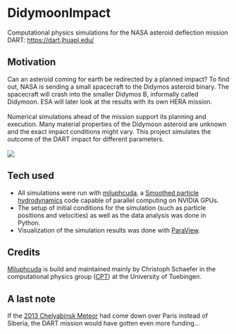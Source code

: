 # DidymoonImpact
Computational physics simulations for the NASA asteroid deflection mission DART:
https://dart.jhuapl.edu/

## Motivation
Can an asteroid coming for earth be redirected by a planned impact? To find out, NASA is sending a small spacecraft to the Didymos asteroid binary. The spacecraft will crash into the smaller Didymos B, informally called Didymoon. ESA will later look at the results with its own HERA mission.\
\
Numerical simulations ahead of the mission support its planning and execution. Many material properties of the Didymoon asteroid are unknown and the exact impact conditions might vary. This project simulates the outcome of the DART impact for different parameters.\
\
![](https://github.com/maxtue/DidymoonImpact/blob/master/MasterThesis/images/dart_mission.jpg)

## Tech used
- All simulations were run with [miluphcuda](https://github.com/christophmschaefer/miluphcuda), a [Smoothed particle hydrodynamics](https://en.wikipedia.org/wiki/Smoothed-particle_hydrodynamics) code capable of parallel computing on NVIDIA GPUs.
- The setup of initial conditions for the simulation (such as particle positions and velocities) as well as the data analysis was done in Python.
- Visualization of the simulation results was done with [ParaView](https://www.paraview.org/).

## Credits
[Miluphcuda](https://github.com/christophmschaefer/miluphcuda) is build and maintained mainly by Christoph Schaefer in the computational physics group ([CPT](https://uni-tuebingen.de/fakultaeten/mathematisch-naturwissenschaftliche-fakultaet/fachbereiche/physik/institute/astronomie-astrophysik/institut/computational-physics/willkommen/)) at the University of Tuebingen.

## A last note
If the [2013 Chelyabinsk Meteor](https://www.youtube.com/watch?v=tq02C_3FvFo) had come down over Paris instead of Siberia, the DART mission would have gotten even more funding...
